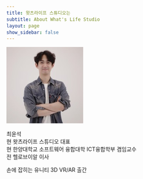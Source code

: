 ```yaml
---
title: 왓츠라이프 스튜디오는
subtitle: About What's Life Studio
layout: page
show_sidebar: false
---
```


![profile](./img/profile.jpg)

최윤석  
현 왓츠라이프 스튜디오 대표  
현 한양대학교 소프트웨어 융합대학 ICT융합학부 겸임교수  
전 헬로브이알 이사  
 
손에 잡히는 유니티 3D VR/AR 출간  
